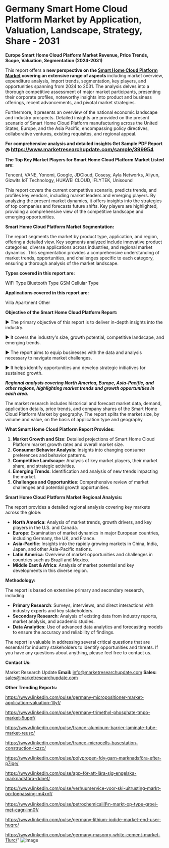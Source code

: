 # Germany Smart Home Cloud Platform Market by Application, Valuation, Landscape, Strategy, Share - 2031

<strong>Europe Smart Home Cloud Platform Market Revenue, Price Trends, Scope, Valuation, Segmentation (2024-2031)</strong>

This report offers a <strong>new perspective on the <a href=https://www.marketresearchupdate.com/sample/399954>Smart Home Cloud Platform Market</a> covering an extensive range of aspects</strong> including market overview, expenditure analysis, import trends, segmentation, key players, and opportunities spanning from 2024 to 2031. The analysis delves into a thorough competitive assessment of major market participants, presenting their corporate profiles, noteworthy insights into product and business offerings, recent advancements, and pivotal market strategies.

Furthermore, it presents an overview of the national economic landscape and industry prospects. Detailed insights are provided on the present scenario of Smart Home Cloud Platform manufacturing across the United States, Europe, and the Asia Pacific, encompassing policy directives, collaborative ventures, existing requisites, and regional appeal.

<strong>For comprehensive analysis and detailed insights Get Sample PDF Report @ <a href=https://www.marketresearchupdate.com/sample/399954><font size=3 color=#0000ff>https://www.marketresearchupdate.com/sample/399954</font></a></strong>

<strong>The Top Key Market Players for Smart Home Cloud Platform Market Listed are:</strong>

Tencent, VANE, Yonomi, Google, JDCloud, Cosesy, Ayla Networks, Aliyun, Gizwits IoT Technology, HUAWEI CLOUD, IFLYTEK, Unisound

This report covers the current competitive scenario, predicts trends, and profiles key vendors, including market leaders and emerging players. By analyzing the present market dynamics, it offers insights into the strategies of top companies and forecasts future shifts. Key players are highlighted, providing a comprehensive view of the competitive landscape and emerging opportunities.

<strong>Smart Home Cloud Platform Market Segmentation:</strong>

The report segments the market by product type, application, and region, offering a detailed view. Key segments analyzed include innovative product categories, diverse applications across industries, and regional market dynamics. This segmentation provides a comprehensive understanding of market trends, opportunities, and challenges specific to each category, ensuring a thorough analysis of the market landscape.

<strong>Types covered in this report are:</strong>

WiFi Type
Bluetooth Type
GSM Cellular Type

<strong>Applications covered in this report are:</strong>

Villa
Apartment
Other

<strong>Objective of the Smart Home Cloud Platform Report:</strong>

▶ The primary objective of this report is to deliver in-depth insights into the industry.

▶ It covers the industry's size, growth potential, competitive landscape, and emerging trends.

▶ The report aims to equip businesses with the data and analysis necessary to navigate market challenges.

▶ It helps identify opportunities and develop strategic initiatives for sustained growth.

<strong><em>Regional analysis covering North America, Europe, Asia-Pacific, and other regions, highlighting market trends and growth opportunities in each area.</em></strong>

The market research includes historical and forecast market data, demand, application details, price trends, and company shares of the Smart Home Cloud Platform Market by geography. The report splits the market size, by volume and value, on the basis of application type and geography

<strong>What Smart Home Cloud Platform Report Provides:</strong>
<ol>
  <li><strong>Market Growth and Size</strong>: Detailed projections of Smart Home Cloud Platform market growth rates and overall market size.</li>
  <li><strong>Consumer Behavior Analysis</strong>: Insights into changing consumer preferences and behavior patterns.</li>
  <li><strong>Competitive Landscape</strong>: Analysis of key market players, their market share, and strategic activities.</li>
  <li><strong>Emerging Trends</strong>: Identification and analysis of new trends impacting the market.</li>
  <li><strong>Challenges and Opportunities</strong>: Comprehensive review of market challenges and potential growth opportunities.</li>
</ol>

<strong>Smart Home Cloud Platform Market Regional Analysis:</strong>

The report provides a detailed regional analysis covering key markets across the globe:
<ul>
  <li><strong>North America</strong>: Analysis of market trends, growth drivers, and key players in the U.S. and Canada.</li>
  <li><strong>Europe</strong>: Examination of market dynamics in major European countries, including Germany, the UK, and France.</li>
  <li><strong>Asia-Pacific</strong>: Insights into the rapidly growing markets in China, India, Japan, and other Asia-Pacific nations.</li>
  <li><strong>Latin America</strong>: Overview of market opportunities and challenges in countries such as Brazil and Mexico.</li>
  <li><strong>Middle East &amp; Africa</strong>: Analysis of market potential and key developments in this diverse region.</li>
</ul>

<strong>Methodology:</strong>

The report is based on extensive primary and secondary research, including:
<ul>
  <li><strong>Primary Research</strong>: Surveys, interviews, and direct interactions with industry experts and key stakeholders.</li>
  <li><strong>Secondary Research</strong>: Analysis of existing data from industry reports, market analysis, and academic studies.</li>
  <li><strong>Data Analytics</strong>: Use of advanced data analytics and forecasting models to ensure the accuracy and reliability of findings.</li>
</ul>
The report is valuable in addressing several critical questions that are essential for industry stakeholders to identify opportunities and threats. If you have any questions about anything, please feel free to contact us.

<strong>Contact Us:</strong>

Market Research Update
<strong>Email:</strong> info@marketresearchupdate.com
<strong>Sales:</strong> sales@marketresearchupdate.com

<strong>Other Trending Reports:</strong>

<a href=https://www.linkedin.com/pulse/germany-micropositioner-market-application-valuation-1llyf/>https://www.linkedin.com/pulse/germany-micropositioner-market-application-valuation-1llyf/</a>

<a href=https://www.linkedin.com/pulse/germany-trimethyl-phosphate-tmpo-market-5uppf/>https://www.linkedin.com/pulse/germany-trimethyl-phosphate-tmpo-market-5uppf/</a>

<a href=https://www.linkedin.com/pulse/france-aluminum-barrier-laminate-tube-market-reusc/>https://www.linkedin.com/pulse/france-aluminum-barrier-laminate-tube-market-reusc/</a>

<a href=https://www.linkedin.com/pulse/france-microcells-basestation-construction-lkzzc/>https://www.linkedin.com/pulse/france-microcells-basestation-construction-lkzzc/</a>

<a href=https://www.linkedin.com/pulse/polypropen-fdy-garn-marknadsföra-efter-p7ige/>https://www.linkedin.com/pulse/polypropen-fdy-garn-marknadsföra-efter-p7ige/</a>

<a href=https://www.linkedin.com/pulse/app-för-att-lära-sig-engelska-marknadsföra-ddnef/>https://www.linkedin.com/pulse/app-för-att-lära-sig-engelska-marknadsföra-ddnef/</a>

<a href=https://www.linkedin.com/pulse/verhuurservice-voor-ski-uitrusting-markt-op-toepassing-m4xnf/>https://www.linkedin.com/pulse/verhuurservice-voor-ski-uitrusting-markt-op-toepassing-m4xnf/</a>

<a href=https://www.linkedin.com/pulse/petrochemicali毛n-markt-op-type-groei-met-cagr-lnn0f/>https://www.linkedin.com/pulse/petrochemicali毛n-markt-op-type-groei-met-cagr-lnn0f/</a>

<a href=https://www.linkedin.com/pulse/germany-lithium-iodide-market-end-user-huqrc/>https://www.linkedin.com/pulse/germany-lithium-iodide-market-end-user-huqrc/</a>

<a href=https://www.linkedin.com/pulse/germany-masonry-white-cement-market-11urc/>https://www.linkedin.com/pulse/germany-masonry-white-cement-market-11urc/</a>"
![image](https://github.com/user-attachments/assets/827496a4-2f07-4c7b-a87f-c909b23ded59)
